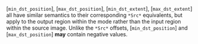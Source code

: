 [`min_dst_position`], [`max_dst_position`], [`min_dst_extent`],
[`max_dst_extent`] all have similar semantics to their corresponding
`*Src*` equivalents, but apply to the output region within the mode
rather than the input region within the source image.
Unlike the `*Src*` offsets, [`min_dst_position`] and
[`max_dst_position`] **may**  contain negative values.